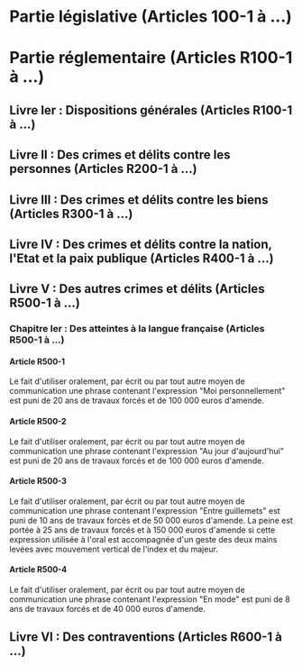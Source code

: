 # Partie législative (Articles 100-1 à ...)

# Partie réglementaire (Articles R100-1 à ...)

## Livre Ier : Dispositions générales (Articles R100-1 à ...)

## Livre II : Des crimes et délits contre les personnes (Articles R200-1 à ...)

## Livre III :  Des crimes et délits contre les biens (Articles R300-1 à ...)

## Livre IV : Des crimes et délits contre la nation, l'Etat et la paix publique (Articles R400-1 à ...)

## Livre V : Des autres crimes et délits (Articles R500-1 à ...)

### Chapitre Ier : Des atteintes à la langue française (Articles R500-1 à ...)

#### Article R500-1
Le fait d'utiliser oralement, par écrit ou par tout autre moyen de communication une phrase contenant l'expression "Moi personnellement" est puni de 20 ans de travaux forcés et de 100 000 euros d'amende.

#### Article R500-2
Le fait d'utiliser oralement, par écrit ou par tout autre moyen de communication une phrase contenant l'expression "Au jour d'aujourd'hui" est puni de 20 ans de travaux forcés et de 100 000 euros d'amende.

#### Article R500-3
Le fait d'utiliser oralement, par écrit ou par tout autre moyen de communication une phrase contenant l'expression "Entre guillemets" est puni de 10 ans de travaux forcés et de 50 000 euros d'amende. La peine est portée à 25 ans de travaux forcés et à 150 000 euros d'amende si cette expression utilisée à l'oral est accompagnée d'un geste des deux mains levées avec mouvement vertical de l'index et du majeur.

#### Article R500-4
Le fait d'utiliser oralement, par écrit ou par tout autre moyen de communication une phrase contenant l'expression "En mode" est puni de 8 ans de travaux forcés et de 40 000 euros d'amende.

## Livre VI : Des contraventions (Articles R600-1 à ...)
